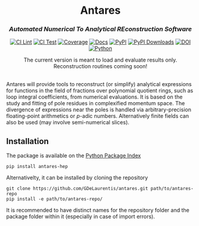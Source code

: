 # <div align="center">Antares</div>
### <div align="center"><em>Automated Numerical To Analytical REconstruction Software</em></div>

<div align="center">

[![CI Lint](https://github.com/GDeLaurentis/antares/actions/workflows/ci_lint.yml/badge.svg)](https://github.com/GDeLaurentis/antares/actions/workflows/ci_lint.yml)
[![CI Test](https://github.com/GDeLaurentis/antares/actions/workflows/ci_test.yml/badge.svg)](https://github.com/GDeLaurentis/antares/actions/workflows/ci_test.yml)
[![Coverage](https://img.shields.io/badge/Coverage-37%25-red?labelColor=2a2f35)](https://github.com/GDeLaurentis/antares/actions)
[![Docs](https://github.com/GDeLaurentis/antares/actions/workflows/cd_docs.yml/badge.svg?label=Docs)](https://gdelaurentis.github.io/antares/)
[![PyPI](https://img.shields.io/pypi/v/antares-hep?label=PyPI)](https://pypi.org/project/antares-hep/)
[![PyPI Downloads](https://img.shields.io/pypi/dm/antares-hep.svg?label=PyPI%20downloads)](https://pypistats.org/packages/antares-hep)
[![DOI](https://zenodo.org/badge/902351393.svg)](https://doi.org/10.5281/zenodo.14501989)
[![Python](https://img.shields.io/pypi/pyversions/antares-hep?label=Python)](https://pypi.org/project/antares-hep/)

</div>

<div align="center">
The current version is meant to load and evaluate results only.<br>
Reconstruction routines coming soon!
</div>

<br>

Antares will provide tools to reconstruct (or simplify) analytical expressions for functions in the field of fractions over polynomial quotient rings, such as loop integral coefficients, from numerical evaluations. It is based on the study and fitting of pole residues in complexified momentum space. The divergence of expressions near the poles is handled via arbitrary-precision floating-point arithmetics or $p$-adic numbers. Alternatively finite fields can also be used (may involve semi-numerical slices).

## Installation
The package is available on the [Python Package Index](https://pypi.org/project/antares-hep/)
```console
pip install antares-hep
```
Alternativelty, it can be installed by cloning the repository
```console
git clone https://github.com/GDeLaurentis/antares.git path/to/antares-repo
pip install -e path/to/antares-repo/
```
It is recommended to have distinct names for the repository folder and the package folder within it (especially in case of import errors).
